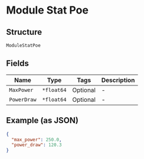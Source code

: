 
# Module Stat Poe

## Structure

`ModuleStatPoe`

## Fields

| Name | Type | Tags | Description |
|  --- | --- | --- | --- |
| `MaxPower` | `*float64` | Optional | - |
| `PowerDraw` | `*float64` | Optional | - |

## Example (as JSON)

```json
{
  "max_power": 250.0,
  "power_draw": 120.3
}
```

